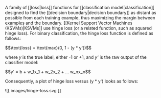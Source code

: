 
A family of [[loss|loss]] functions for
[[classification model|classification]] designed to find the
[[decision boundary|decision boundary]] as distant as possible
from each training example,
thus maximizing the margin between examples and the boundary.
[[Kernel Support Vector Machines (KSVMs)|KSVMs]] use hinge loss (or a related function, such as
squared hinge loss). For binary classification, the hinge loss function
is defined as follows:

<div>
$$\text{loss} = \text{max}(0, 1 - (y * y'))$$
</div>

where <em>y</em> is the true label, either -1 or +1, and <em>y&#39;</em> is the raw output
of the classifier model:

<div>
$$y' = b + w_1x_1 + w_2x_2 + … w_nx_n$$
</div>

Consequently, a plot of hinge loss versus (y * y&#39;) looks as follows:


![[ images/hinge-loss.svg ]]


